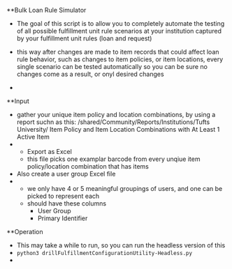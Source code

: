 **Bulk Loan Rule Simulator
- The goal of this script is to allow you to completely automate the testing of all possible fulfillment unit rule scenarios at your institution captured by your fulfillment unit rules (loan and request)
- this way after changes are made to item records that could affect loan rule behavior, such as changes to item policies, or item locations, every single scenario can be tested automatically so you can be sure no changes come as a result, or onyl desired changes

- 
**Input
- gather your unique item policy and location combinations, by using a report suchn as this: 	/shared/Community/Reports/Institutions/Tufts University/	Item Policy and Item Location Combinations with At Least 1 Active Item
-   - Export as Excel
    - this file picks one examplar barcode from every unqiue item policy/location combination that has items
- Also create a user group Excel file
-   - we only have 4 or 5 meaningful groupings of users, and one can be picked to represent each
    - should have these columns
      - User Group
      - Primary Identifier
 

**Operation

- This may take a while to run, so you can run the headless version of this
- `python3 drillFulfillmentConfigurationUtility-Headless.py`
-   
